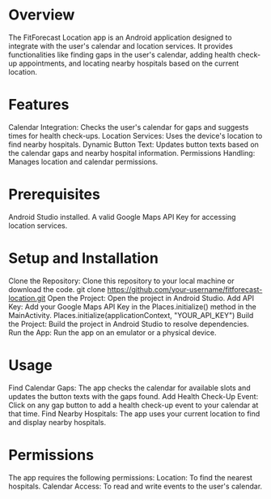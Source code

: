 # Overview
The FitForecast Location app is an Android application designed to integrate with the user's calendar and location services. It provides functionalities like finding gaps in the user's calendar, adding health check-up appointments, and locating nearby hospitals based on the current location.

# Features
Calendar Integration: Checks the user's calendar for gaps and suggests times for health check-ups.
Location Services: Uses the device's location to find nearby hospitals.
Dynamic Button Text: Updates button texts based on the calendar gaps and nearby hospital information.
Permissions Handling: Manages location and calendar permissions.

# Prerequisites
Android Studio installed.
A valid Google Maps API Key for accessing location services.

# Setup and Installation
Clone the Repository: Clone this repository to your local machine or download the code.
git clone https://github.com/your-username/fitforecast-location.git
Open the Project: Open the project in Android Studio.
Add API Key: Add your Google Maps API Key in the Places.initialize() method in the MainActivity.
Places.initialize(applicationContext, "YOUR_API_KEY")
Build the Project: Build the project in Android Studio to resolve dependencies.
Run the App: Run the app on an emulator or a physical device.

# Usage
Find Calendar Gaps: The app checks the calendar for available slots and updates the button texts with the gaps found.
Add Health Check-Up Event: Click on any gap button to add a health check-up event to your calendar at that time.
Find Nearby Hospitals: The app uses your current location to find and display nearby hospitals.

# Permissions
The app requires the following permissions:
Location: To find the nearest hospitals.
Calendar Access: To read and write events to the user's calendar.
